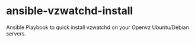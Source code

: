 # ansible-vzwatchd-install
Ansible Playbook to quick install vzwatchd on your Openvz Ubuntu/Debian servers.
